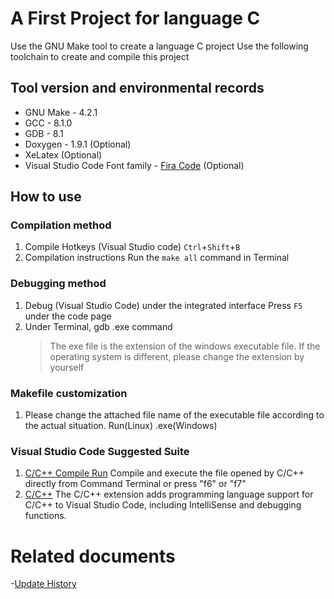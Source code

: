 # A First Project for language C

Use the GNU Make tool to create a language C project
Use the following toolchain to create and compile this project

## Tool version and environmental records
- GNU Make - 4.2.1
- GCC - 8.1.0
- GDB - 8.1
- Doxygen - 1.9.1 (Optional)
- XeLatex (Optional)
- Visual Studio Code Font family - [Fira Code](https://github.com/tonsky/FiraCode) (Optional)

## How to use

### Compilation method

1. Compile Hotkeys (Visual Studio code)
     `Ctrl`+`Shift`+`B`
2. Compilation instructions
     Run the `make all` command in Terminal

### Debugging method

1. Debug (Visual Studio Code) under the integrated interface
     Press `F5` under the code page
2. Under Terminal, gdb <filename>.exe command
     > The exe file is the extension of the windows executable file. If the operating system is different, please change the extension by yourself

### Makefile customization

1. Please change the attached file name of the executable file according to the actual situation. Run(Linux) .exe(Windows)

### Visual Studio Code Suggested Suite

1. [C/C++ Compile Run](https://marketplace.visualstudio.com/items?itemName=danielpinto8zz6.c-cpp-compile-run)
     Compile and execute the file opened by C/C++ directly from Command Terminal or press "f6" or "f7"
2. [C/C++](https://marketplace.visualstudio.com/items?itemName=ms-vscode.cpptools)
     The C/C++ extension adds programming language support for C/C++ to Visual Studio Code, including IntelliSense and debugging functions.

# Related documents
-[Update History](./Documents/Update_History.md)
